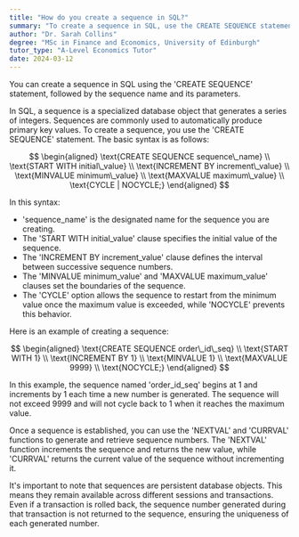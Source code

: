 ```yaml
---
title: "How do you create a sequence in SQL?"
summary: "To create a sequence in SQL, use the CREATE SEQUENCE statement, specifying the sequence name and its parameters."
author: "Dr. Sarah Collins"
degree: "MSc in Finance and Economics, University of Edinburgh"
tutor_type: "A-Level Economics Tutor"
date: 2024-03-12
---
```


You can create a sequence in SQL using the 'CREATE SEQUENCE' statement, followed by the sequence name and its parameters.

In SQL, a sequence is a specialized database object that generates a series of integers. Sequences are commonly used to automatically produce primary key values. To create a sequence, you use the 'CREATE SEQUENCE' statement. The basic syntax is as follows:

$$
\begin{aligned}
\text{CREATE SEQUENCE sequence\_name} \\
\text{START WITH initial\_value} \\
\text{INCREMENT BY increment\_value} \\
\text{MINVALUE minimum\_value} \\
\text{MAXVALUE maximum\_value} \\
\text{CYCLE | NOCYCLE;}
\end{aligned}
$$

In this syntax:
- 'sequence_name' is the designated name for the sequence you are creating.
- The 'START WITH initial_value' clause specifies the initial value of the sequence.
- The 'INCREMENT BY increment_value' clause defines the interval between successive sequence numbers.
- The 'MINVALUE minimum_value' and 'MAXVALUE maximum_value' clauses set the boundaries of the sequence.
- The 'CYCLE' option allows the sequence to restart from the minimum value once the maximum value is exceeded, while 'NOCYCLE' prevents this behavior.

Here is an example of creating a sequence:

$$
\begin{aligned}
\text{CREATE SEQUENCE order\_id\_seq} \\
\text{START WITH 1} \\
\text{INCREMENT BY 1} \\
\text{MINVALUE 1} \\
\text{MAXVALUE 9999} \\
\text{NOCYCLE;}
\end{aligned}
$$

In this example, the sequence named 'order_id_seq' begins at $1$ and increments by $1$ each time a new number is generated. The sequence will not exceed $9999$ and will not cycle back to $1$ when it reaches the maximum value.

Once a sequence is established, you can use the 'NEXTVAL' and 'CURRVAL' functions to generate and retrieve sequence numbers. The 'NEXTVAL' function increments the sequence and returns the new value, while 'CURRVAL' returns the current value of the sequence without incrementing it.

It's important to note that sequences are persistent database objects. This means they remain available across different sessions and transactions. Even if a transaction is rolled back, the sequence number generated during that transaction is not returned to the sequence, ensuring the uniqueness of each generated number.
    